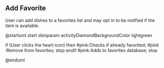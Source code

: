 ## Add Favorite

User can add dishes to a favorites list and may opt in to be notified if the item is available.

@startuml
start
skinparam activityDiamondBackgroundColor lightgreen

if (User clicks the heart icon) then 
    #pink:Checks if already favorited;
    #pink :Remove from favorites;
    stop
endif
    #pink:Adds to favorites database;
stop



@enduml